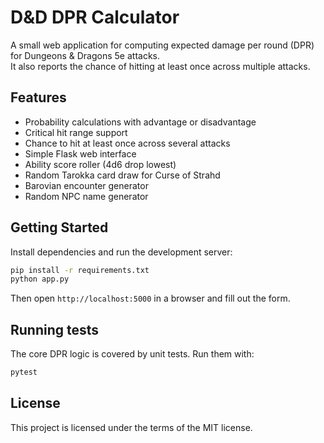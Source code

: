 # D&D DPR Calculator

A small web application for computing expected damage per round (DPR) for Dungeons & Dragons 5e attacks.  
It also reports the chance of hitting at least once across multiple attacks.

## Features
- Probability calculations with advantage or disadvantage
- Critical hit range support
- Chance to hit at least once across several attacks
- Simple Flask web interface
- Ability score roller (4d6 drop lowest)
- Random Tarokka card draw for Curse of Strahd
- Barovian encounter generator
- Random NPC name generator

## Getting Started
Install dependencies and run the development server:

```bash
pip install -r requirements.txt
python app.py
```

Then open `http://localhost:5000` in a browser and fill out the form.

## Running tests
The core DPR logic is covered by unit tests.  Run them with:

```bash
pytest
```

## License
This project is licensed under the terms of the MIT license.
